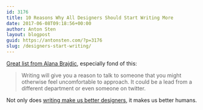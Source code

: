 ```yaml
---
id: 3176
title: 10 Reasons Why All Designers Should Start Writing More
date: 2017-06-08T09:18:56+00:00
author: Anton Sten
layout: blogpost
guid: https://antonsten.com/?p=3176
slug: /designers-start-writing/
---
```

<a href="https://blog.prototypr.io/10-reasons-why-all-designers-should-start-writing-more-f34646a6e06b" target="_blank">Great list from Alana Brajdic</a>, especially fond of this:

> Writing will give you a reason to talk to someone that you might otherwise feel uncomfortable to approach. It could be a lead from a different department or even someone on twitter.

Not only does [writing make us better designers](https://antonsten.com/designers-write/), it makes us better humans.
